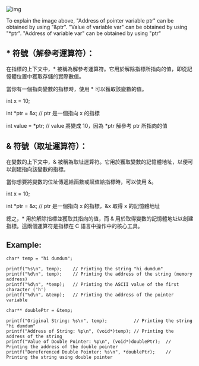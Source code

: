 
![img](https://media.geeksforgeeks.org/wp-content/uploads/20230223170531/2.png)

To explain the image above, "Address of pointer variable ptr" can be obtained by using "&ptr". "Value of variable var" can be obtained by using "\*ptr". "Address of variable var" can be obtained by using "ptr"


## \* 符號（解參考運算符）：

在指標的上下文中，* 被稱為解參考運算符。它用於解除指標所指向的值，即從記憶體位置中獲取存儲的實際數值。

當你有一個指向變數的指標時，使用 * 可以獲取該變數的值。

int x = 10;

int \*ptr = &x; // ptr 是一個指向 x 的指標

int value = \*ptr; // value 將變成 10，因為 \*ptr 解參考 ptr 所指向的值

  
  

## & 符號（取址運算符）：

在變數的上下文中，& 被稱為取址運算符。它用於獲取變數的記憶體地址，以便可以創建指向該變數的指標。

當你想要將變數的位址傳遞給函數或賦值給指標時，可以使用 &。

int x = 10;

int \*ptr = &x; // ptr 是一個指向 x 的指標，&x 取得 x 的記憶體地址

總之，* 用於解除指標並獲取其指向的值，而 & 用於取得變數的記憶體地址以創建指標。這兩個運算符是指標在 C 語言中操作中的核心工具。

## Example:

```
char* temp = "hi dumdum";

printf("%s\n", temp);    // Printing the string "hi dumdum"
printf("%d\n", temp);    // Printing the address of the string (memory address)
printf("%d\n", *temp);   // Printing the ASCII value of the first character ('h')
printf("%d\n", &temp);   // Printing the address of the pointer variable

char** doublePtr = &temp;

printf("Original String: %s\n", temp);          // Printing the string "hi dumdum"
printf("Address of String: %p\n", (void*)temp); // Printing the address of the string
printf("Value of Double Pointer: %p\n", (void*)doublePtr);  // Printing the address of the double pointer
printf("Dereferenced Double Pointer: %s\n", *doublePtr);    // Printing the string using double pointer
```
